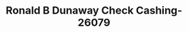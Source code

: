 ---
f_zip-code: 70458
f_state-code: LA
title: Ronald B Dunaway Check Cashing-26079
f_phone: 985-641-1105
f_city-only: Slidell
f_address: 311 Robert Street Slidell
f_location-unique-id: '26079'
slug: ronald-b-dunaway-check-cashing-26079
updated-on: '2024-05-30T13:46:58.046Z'
created-on: '2024-05-30T13:36:59.803Z'
published-on: '2024-05-30T13:54:32.469Z'
f_city-state: cms/city/slidell-la.md
f_company: cms/company/ronald-b-dunaway-check-cashing.md
f_state: cms/state/louisiana.md
layout: '[payday-loan].html'
tags: payday-loan
---